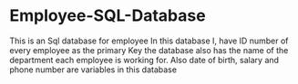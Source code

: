 # Employee-SQL-Database
This is an Sql  database for employee
In this database I, have ID number of every employee as the primary Key
the database also has the name of the department each employee is working for.
Also date of birth, salary and phone number are variables in this database


